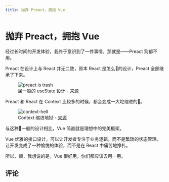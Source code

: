 ```yaml
---
title: 抛弃 Preact，拥抱 Vue
---
```


# 抛弃 Preact，拥抱 Vue

<vue-metadata author="swwind" time="2024-2-29"></vue-metadata>

经过长时间的开发体验，我终于意识到了一件事情，那就是——<span class="truth" title="你知道的太多了">Preact 狗都不用</span>。

<!-- 诚然，在这个 React 越更新越屎的时代，寻找一个体验更加好的前端框架刻不容缓。 -->

<!-- <figure>
  <img src="/assets/figures/vue/react-is-trash.jpg" alt="react is trash" />
  <figcaption>屎一般的 useState 设计 - [来源](https://x.com/eloffd/status/1822021493859250354)</figcaption>
</figure> -->

Preact 在设计上与 React 并无二致，原本 React 是怎么💩的设计，Preact 全部继承了下来。

<figure>
  <img src="/assets/figures/vue/preact-is-trash.jpg" alt="preact is trash" />
  <figcaption>屎一般的 useState 设计 - <a href="https://x.com/IroncladDev/status/1821627087909691718">来源</a></figcaption>
</figure>

Preact 和 React 在 Context 比较多的时候，都会变成一大坨缩进的💩。

<figure>
  <img src="/assets/figures/vue/context-hell.png" alt="context-hell" />
  <figcaption>Context 缩进地狱 - <a href="https://dev.to/alfredosalzillo/the-react-context-hell-7p4">来源</a></figcaption>
</figure>

与这种💩一般的设计相比，Vue 简直就是理想中的完美框架。

Vue 优雅的接口设计，可以让开发者专注于业务逻辑，而不是繁琐的状态管理。让开发变成了一种愉悦的体验，而不是在 React 中痛苦地挣扎。

所以，额，我想说的是，Vue 很好用，你们都应该去用一用。

## 评论

<vue-reactions path="hug-to-vue"></vue-reactions>

<vue-comments path="hug-to-vue"></vue-comments>
